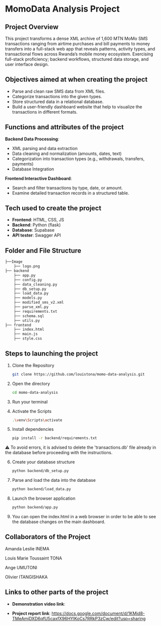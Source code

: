 # MomoData Analysis Project
## Project Overview
This project transforms a dense XML archive of 1,600 MTN MoMo SMS transactions ranging from airtime purchases and bill payments to money transfers into a full-stack web app that reveals patterns, activity types, and transactional flows across Rwanda’s mobile money ecosystem. Exercising full-stack proficiency; backend workflows, structured data storage, and user interface design.

## Objectives aimed at when creating the project
- Parse and clean raw SMS data from XML files.
- Categorize transactions into the given types.
- Store structured data in a relational database.
- Build a user-friendly dashboard website that help to visualize the transactions in different formats.

## Functions and attributes of the project
**Backend Data Processing**:

- XML parsing and data extraction
- Data cleaning and normalization (amounts, dates, text)
- Categorization into transaction types (e.g., withdrawals, transfers, payments)
- Database Integration

**Frontend Interactive Dashboard**:

- Search and filter transactions by type, date, or amount.
- Examine detailed transaction records in a structured table.

## Tech used to create the project
- **Frontend**: HTML, CSS, JS
- **Backend**: Python (flask)
- **Database**: Supabase
- **API tester**: Swagger API

## Folder and File Structure
```bash
├──Image
    ├── logo.png
├── backend
    ├── app.py
    ├── config.py
    ├── data_cleaning.py
    ├── db_setup.py
    ├── load_data.py
    ├── models.py
    ├── modified_sms_v2.xml
    ├── parse_xml.py
    ├── requirements.txt
    ├── schema.sql
    ├── utils.py
├── frontend
    ├── index.html
    ├── main.js
    ├── style.css
```

## Steps to launching the project
1. Clone the Repository
   ```bash
   git clone https://github.com/louistona/momo-data-analysis.git
   ```
   
2. Open the directory
   ```bash
   cd momo-data-analysis
   ```
   
3. Run your terminal

4. Activate the Scripts
   ```bash
   .\venv\Scripts\activate
   ```
   
5. Install dependencies
   ```bash
   pip install -r backend/requirements.txt
   ```
⚠️ To avoid errors, it is advised to delete the 'transactions.db' file already in the database before proceeding with the instructions.


6. Create your database structure
   ```bash
   python backend/db_setup.py
   ```
   
7. Parse and load the data into the database
   ```bash
   python backend/load_data.py
   ```
   
8. Launch the browser application
   ```bash
   python backend/app.py
   ```
   
9. You can open the index.html in a web browser in order to be able to see the database changes on the main dashboard.

## Collaborators of the Project
Amanda Leslie INEMA

Louis Marie Toussaint TONA

Ange UMUTONI

Olivier ITANGISHAKA

## Links to other parts of the project
- **Demonstration video link**:

- **Project report link**:
https://docs.google.com/document/d/1KMjd8-TMeAmjDXD6qfU5caxfX96HYlKoCs7RRkP3zCw/edit?usp=sharing

